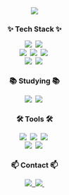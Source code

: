 <!--타이틀 부분-->
<div align="center">
  <img src="https://github.com/user-attachments/assets/05803089-a048-4381-a230-8568bc649cb7" />
</div>

<!--내용 부분-->
<h3 align="center">✨ Tech Stack ✨</h3>
<div align="center">
  <img src="https://img.shields.io/badge/C%2B%2B-%09%234B4B4B?style=flat&logo=c%2B%2B&logoColor=%2300599C" />&nbsp
  <img src="https://img.shields.io/badge/C%23-512BD4?style=flat&logo=csharp" />&nbsp
</div>

<div align="center">
  <img src="https://img.shields.io/badge/Unity-20232a?style=flat&logo=Unity&logoColor=%23FFFFFF" />&nbsp
  <img src="https://img.shields.io/badge/Unreal%20Engine%205-%230E1128?style=flat&logo=UnrealEngine&logoColor=%23FFFFFF" />&nbsp
  <img src="https://img.shields.io/badge/DirectX11-%23107C10?style=flat" />&nbsp
</div>

<div align="center">
  <img src="https://img.shields.io/badge/MySQL-%23F5F5F5?style=flat&logo=MySQL&logoColor=%2300758F" />&nbsp
  <img src="https://img.shields.io/badge/MS-SQL-%23A91D22?style=flat" />&nbsp
</div>

<h3 align="center">📚 Studying 📚</h3>
<div align="center">
  <img src="https://img.shields.io/badge/ASP.Net%20Core-%09%23EAE0FF?style=flat&logo=.Net&logoColor=%23512BD4" />&nbsp
  <img src="https://img.shields.io/badge/EF%20Core-%09%23EAE0FF?style=flat&logo=.Net&logoColor=%23512BD4" />&nbsp
</div>

<h3 align="center">🛠 Tools 🛠</h3>
<div align="center">
  <img src="https://img.shields.io/badge/git-F05033.svg?style=flat&logo=git&logoColor=white" />&nbsp
  <img src="https://img.shields.io/badge/github-181717.svg?style=flat&logo=github&logoColor=white" />&nbsp
  <img src="https://img.shields.io/badge/Notion-F3F3F3.svg?style=flat&logo=notion&logoColor=black" />&nbsp
</div>

<div align="center">
  <img src="https://img.shields.io/badge/Visual%20Studio-%2368217A?style=flat" />&nbsp
  <img src="https://img.shields.io/badge/Fork-%230151A0?style=flat" />&nbsp
</div>

<h3 align="center">📫 Contact 📫</h3>
<div align="center">
  <a href="https://www.instagram.com/hwidung_2">
    <img src="https://img.shields.io/badge/Instagram-FF0069?style=flat&logo=instagram&logoColor=white" />&nbsp
  </a>
  <a href="mailto:diseor1701@gmail.com">
    <img
      src="https://img.shields.io/badge/Gmail-D14836?style=flat&logo=gmail&logoColor=white"/>&nbsp
  </a>
</div>
